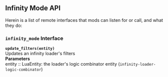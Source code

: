 ## Infinity Mode API
Herein is a list of remote interfaces that mods can listen for or call, and what they do:

### `infinity_mode` Interface
**`update_filters(entity)`**  
Updates an infinity loader's filters  
**Parameters**  
    entity :: LuaEntity: the loader's logic combinator entity (`infinity-loader-logic-combinator`)